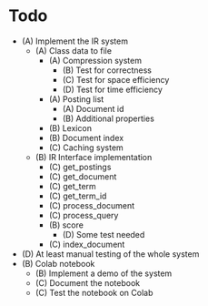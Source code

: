# Todo

- (A) Implement the IR system
  - (A) Class data to file
    - (A) Compression system
      - (B) Test for correctness
      - (C) Test for space efficiency
      - (D) Test for time efficiency
    - (A) Posting list
      - (A) Document id
      - (B) Additional properties
    - (B) Lexicon
    - (B) Document index
    - (C) Caching system
  - (B) IR Interface implementation
    - (C) get_postings
    - (C) get_document
    - (C) get_term
    - (C) get_term_id
    - (C) process_document
    - (C) process_query
    - (B) score
      - (D) Some test needed
    - (C) index_document
- (D) At least manual testing of the whole system
- (B) Colab notebook
  - (B) Implement a demo of the system
  - (C) Document the notebook
  - (C) Test the notebook on Colab
